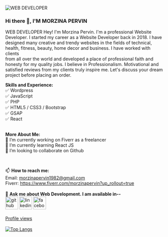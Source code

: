 

![WEB DEVELOPER](https://media-exp1.licdn.com/dms/image/D4E35AQHoTE1jsOGJ3A/profile-framedphoto-shrink_400_400/0/1637916795072?e=1638003600&v=beta&t=yrIBuhuC7exsTV7q-NH-Hq2VMf9Y8GoR6GjkNcwFKSI)

### Hi there 👋, I'M MORZINA PERVIN
WEB DEVELOPER
Hey! I'm Morzina Pervin. I'm a professional Website Developer. I started my career as a Website Developer back in 2018. I have designed many creative and trendy websites in the fields of technical, health, fitness, beauty, home decor and business. I have worked with clients<br>from all over the world and developed a place of professional faith and honesty for my quality jobs. I believe in Professionalism. Motivational and satisfied reviews from my clients truly inspire me. Let's discuss your dream project before placing an order.

<b>Skills and Experience:</b><br>
✅ Wordpress <br>
✅ JavaScript <br>
✅ PHP <br>
✅ HTML5 / CSS3 / Bootstrap <br>
✅ GSAP <br>
✅ React 
<br>
<br>
 
<b>More About Me:</b><br>
🔭 I’m currently working on Fiverr as a freelancer <br>
🌱 I’m currently learning React JS <br>
👯 I’m looking to collaborate on Github 

<br>

📫 <b>How to reach me:</b> <br>Email: morzinapervin1982@gmail.com <br>Fiverr: https://www.fiverr.com/morzinapervin?up_rollout=true <br>
<br>
💬 <b>Ask me about Web Development. I am available in--</b><br>
[<img src='https://cdn.jsdelivr.net/npm/simple-icons@3.0.1/icons/github.svg' alt='github' height='40'>](https://github.com/morzinapervin)  [<img src='https://cdn.jsdelivr.net/npm/simple-icons@3.0.1/icons/linkedin.svg' alt='linkedin' height='40'>](https://www.linkedin.com/in/https://www.linkedin.com/in/morzina-pervin-797ba1220//)  [<img src='https://cdn.jsdelivr.net/npm/simple-icons@3.0.1/icons/facebook.svg' alt='facebook' height='40'>](https://www.facebook.com/https://www.facebook.com/champa.hossain.54/)  
<br>
[Profile views](https://gpvc.arturio.dev/morzinapervin) <br>
<br>
[![Top Langs](https://github-readme-stats.vercel.app/api/top-langs/?username=morzinapervin)](https://github.com/anuraghazra/github-readme-stats)




